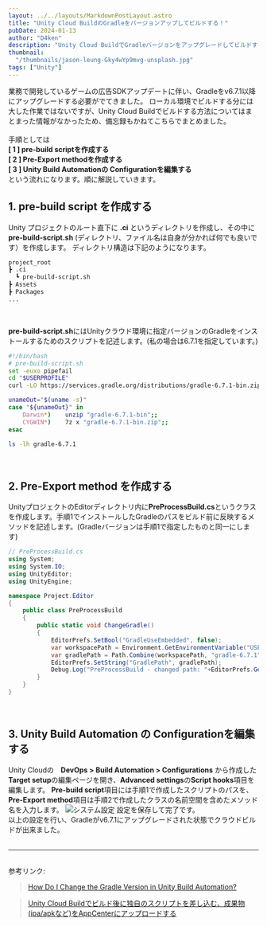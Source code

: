 ```yaml
---
layout: ../../layouts/MarkdownPostLayout.astro
title: "Unity Cloud BuildのGradleをバージョンアップしてビルドする！"
pubDate: 2024-01-13
author: "D4ken"
description: "Unity Cloud BuildでGradleバージョンをアップグレードしてビルドする方法を解説します。"
thumbnail:
  "/thumbnails/jason-leung-Gky4wYp9mvg-unsplash.jpg"
tags: ["Unity"]
---
```


業務で開発しているゲームの広告SDKアップデートに伴い、Gradleをv6.7.1以降にアップグレードする必要がでてきました。
ローカル環境でビルドする分には大した作業ではないですが、Unity Cloud Buildでビルドする方法についてはまとまった情報がなかったため、備忘録もかねてこちらでまとめました。  
<br>
手順としては  
**[ 1 ]  pre-build scriptを作成する**  
**[ 2 ]  Pre-Export methodを作成する**  
**[ 3 ]  Unity Build Automationの Configurationを編集する**  
という流れになります。順に解説していきます。

## 1. pre-build script を作成する
Unity プロジェクトのルート直下に **.ci** というディレクトリを作成し、その中に **pre-build-script.sh** (ディレクトリ、ファイル名は自身が分かれば何でも良いです）を作成します。
ディレクトリ構造は下記のようになります。
```bash
project_root
┣ .ci
  ┗ pre-build-script.sh
┣ Assets
┣ Packages
...
```
<br>

**pre-build-script.sh**にはUnityクラウド環境に指定バージョンのGradleをインストールするためのスクリプトを記述します。(私の場合は6.7.1を指定しています。)
```bash
#!/bin/bash
# pre-build-script.sh
set -euxo pipefail
cd "$USERPROFILE"
curl -LO https://services.gradle.org/distributions/gradle-6.7.1-bin.zip

unameOut="$(uname -s)"
case "${unameOut}" in
    Darwin*)    unzip "gradle-6.7.1-bin";;
    CYGWIN*)    7z x "gradle-6.7.1-bin.zip";;
esac

ls -lh gradle-6.7.1
```
<br>

## 2. Pre-Export method を作成する
UnityプロジェクトのEditorディレクトリ内に**PreProcessBuild.cs**というクラスを作成します。手順1でインストールしたGradleのパスをビルド前に反映するメソッドを記述します。(Gradleバージョンは手順1で指定したものと同一にします)
```c#
// PreProcessBuild.cs
using System;
using System.IO;
using UnityEditor;
using UnityEngine;

namespace Project.Editor
{
    public class PreProcessBuild
    {
        public static void ChangeGradle()
        {
            EditorPrefs.SetBool("GradleUseEmbedded", false);
            var workspacePath = Environment.GetEnvironmentVariable("USERPROFILE");
            var gradlePath = Path.Combine(workspacePath, "gradle-6.7.1");
            EditorPrefs.SetString("GradlePath", gradlePath);
            Debug.Log("PreProcessBuild - changed path: "+EditorPrefs.GetString("GradlePath"));
        }
    }
}
```
<br>

## 3. Unity Build Automation の Configurationを編集する

Unity Cloudの　**DevOps > Build Automation > Configurations** から作成した**Target setup**の編集ページを開き、**Advanced settings**の**Script hooks**項目を編集します。
**Pre-build script**項目には手順1で作成したスクリプトのパスを、**Pre-Export method**項目は手順2で作成したクラスの名前空間を含めたメソッド名を入力します。
![システム設定](/entries/20240113/scripts_hooks.png)
設定を保存して完了です。  
以上の設定を行い、Gradleがv6.7.1にアップグレードされた状態でクラウドビルドが出来ました。  
<br>
___
<br>
参考リンク:

>[How Do I Change the Gradle Version in Unity Build Automation?](https://support.unity.com/hc/en-us/articles/10900888253076-How-Do-I-Change-the-Gradle-Version-in-UCB-)

>[Unity Cloud Buildでビルド後に独自のスクリプトを差し込む、成果物(ipa/apkなど)をAppCenterにアップロードする](https://blog.yucchiy.com/2022/12/ucb-post-script-upload-to-appcenter/)